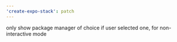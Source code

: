 ```yaml
---
'create-expo-stack': patch
---
```


only show package manager of choice if user selected one, for non-interactive mode
